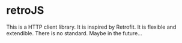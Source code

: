 # retroJS

This is a HTTP client library. It is inspired by Retrofit. It is flexible and extendible. There is no standard. Maybe in the future...
